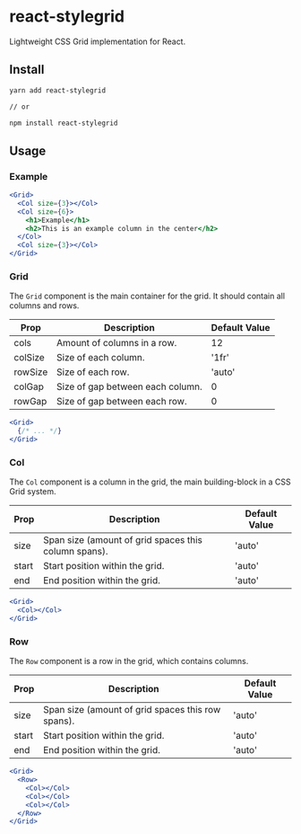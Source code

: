 # react-stylegrid
Lightweight CSS Grid implementation for React.

## Install
```sh
yarn add react-stylegrid

// or

npm install react-stylegrid
```

## Usage
### Example
```jsx
<Grid>
  <Col size={3}></Col>
  <Col size={6}>
    <h1>Example</h1>
    <h2>This is an example column in the center</h2>
  </Col>
  <Col size={3}></Col>
</Grid>
```

### Grid
The `Grid` component is the main container for the grid. It should contain all columns and rows.

| Prop | Description | Default Value |
| ---- | ----------- | ------------- |
| cols | Amount of columns in a row. | 12 |
| colSize | Size of each column. | '1fr' |
| rowSize | Size of each row. | 'auto' |
| colGap | Size of gap between each column. | 0 |
| rowGap | Size of gap between each row. | 0 |

```jsx
<Grid>
  {/* ... */}
</Grid>
```

### Col
The `Col` component is a column in the grid, the main building-block in a CSS Grid system.

| Prop | Description | Default Value |
| ---- | ----------- | ------------- |
| size | Span size (amount of grid spaces this column spans). | 'auto' |
| start | Start position within the grid. | 'auto' |
| end | End position within the grid. | 'auto' |

```jsx
<Grid>
  <Col></Col>
</Grid>
```

### Row
The `Row` component is a row in the grid, which contains columns.

| Prop | Description | Default Value |
| ---- | ----------- | ------------- |
| size | Span size (amount of grid spaces this row spans). | 'auto' |
| start | Start position within the grid. | 'auto' |
| end | End position within the grid. | 'auto' |

```jsx
<Grid>
  <Row>
    <Col></Col>
    <Col></Col>
    <Col></Col>
  </Row>
</Grid>
```

